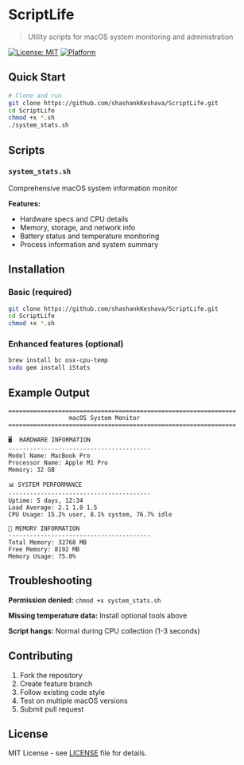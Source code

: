 # ScriptLife

> Utility scripts for macOS system monitoring and administration

[![License: MIT](https://img.shields.io/badge/License-MIT-yellow.svg)](https://opensource.org/licenses/MIT)
[![Platform](https://img.shields.io/badge/Platform-macOS-lightgrey.svg)](https://www.apple.com/macos/)

## Quick Start

```bash
# Clone and run
git clone https://github.com/shashankKeshava/ScriptLife.git
cd ScriptLife
chmod +x *.sh
./system_stats.sh
```

## Scripts

### `system_stats.sh`

Comprehensive macOS system information monitor

**Features:**

- Hardware specs and CPU details
- Memory, storage, and network info
- Battery status and temperature monitoring
- Process information and system summary

## Installation

### Basic (required)

```bash
git clone https://github.com/shashankKeshava/ScriptLife.git
cd ScriptLife
chmod +x *.sh
```

### Enhanced features (optional)

```bash
brew install bc osx-cpu-temp
sudo gem install iStats
```

## Example Output

```text
================================================================
                 macOS System Monitor
================================================================

🖥️  HARDWARE INFORMATION
----------------------------------------
Model Name: MacBook Pro
Processor Name: Apple M1 Pro
Memory: 32 GB

📊 SYSTEM PERFORMANCE
----------------------------------------
Uptime: 5 days, 12:34
Load Average: 2.1 1.8 1.5
CPU Usage: 15.2% user, 8.1% system, 76.7% idle

💾 MEMORY INFORMATION
----------------------------------------
Total Memory: 32768 MB
Free Memory: 8192 MB
Memory Usage: 75.0%
```

## Troubleshooting

**Permission denied:** `chmod +x system_stats.sh`

**Missing temperature data:** Install optional tools above

**Script hangs:** Normal during CPU collection (1-3 seconds)

## Contributing

1. Fork the repository
2. Create feature branch
3. Follow existing code style
4. Test on multiple macOS versions
5. Submit pull request

## License

MIT License - see [LICENSE](LICENSE) file for details.

